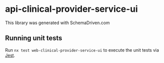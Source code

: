 
# api-clinical-provider-service-ui

This library was generated with SchemaDriven.com

## Running unit tests

Run `nx test web-clinical-provider-service-ui` to execute the unit tests via [Jest](https://jestjs.io).

